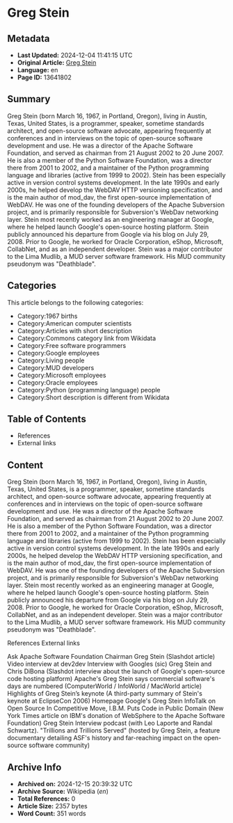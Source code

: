 # Greg Stein

## Metadata
- **Last Updated:** 2024-12-04 11:41:15 UTC
- **Original Article:** [Greg Stein](https://en.wikipedia.org/wiki/Greg_Stein)
- **Language:** en
- **Page ID:** 13641802

## Summary
Greg Stein (born March 16, 1967, in Portland, Oregon), living in Austin, Texas, United States,  is a programmer, speaker, sometime standards architect, and open-source software advocate, appearing frequently at conferences and in interviews on the topic of open-source software development and use.
He was a director of the Apache Software Foundation, and served as chairman from 21 August 2002 to 20 June 2007.  He is also a member of the Python Software Foundation, was a director there from 2001 to 2002, and a maintainer of the Python programming language and libraries (active from 1999 to 2002).
Stein has been especially active in version control systems development.  In the late 1990s and early 2000s, he helped develop the WebDAV HTTP versioning specification, and is the main author of mod_dav, the first open-source implementation of WebDAV.  He was one of the founding developers of the Apache Subversion project, and is primarily responsible for Subversion's WebDav networking layer.
Stein most recently worked as an engineering manager at Google, where he helped launch Google's open-source hosting platform. Stein publicly announced his departure from Google via his blog on July 29, 2008. Prior to Google, he worked for Oracle Corporation, eShop, Microsoft, CollabNet, and as an independent developer.
Stein was a major contributor to the Lima Mudlib, a MUD server software framework.  His MUD community pseudonym was "Deathblade".

## Categories
This article belongs to the following categories:

- Category:1967 births
- Category:American computer scientists
- Category:Articles with short description
- Category:Commons category link from Wikidata
- Category:Free software programmers
- Category:Google employees
- Category:Living people
- Category:MUD developers
- Category:Microsoft employees
- Category:Oracle employees
- Category:Python (programming language) people
- Category:Short description is different from Wikidata

## Table of Contents

- References
- External links

## Content

Greg Stein (born March 16, 1967, in Portland, Oregon), living in Austin, Texas, United States,  is a programmer, speaker, sometime standards architect, and open-source software advocate, appearing frequently at conferences and in interviews on the topic of open-source software development and use.
He was a director of the Apache Software Foundation, and served as chairman from 21 August 2002 to 20 June 2007.  He is also a member of the Python Software Foundation, was a director there from 2001 to 2002, and a maintainer of the Python programming language and libraries (active from 1999 to 2002).
Stein has been especially active in version control systems development.  In the late 1990s and early 2000s, he helped develop the WebDAV HTTP versioning specification, and is the main author of mod_dav, the first open-source implementation of WebDAV.  He was one of the founding developers of the Apache Subversion project, and is primarily responsible for Subversion's WebDav networking layer.
Stein most recently worked as an engineering manager at Google, where he helped launch Google's open-source hosting platform. Stein publicly announced his departure from Google via his blog on July 29, 2008. Prior to Google, he worked for Oracle Corporation, eShop, Microsoft, CollabNet, and as an independent developer.
Stein was a major contributor to the Lima Mudlib, a MUD server software framework.  His MUD community pseudonym was "Deathblade".

References
External links

Ask Apache Software Foundation Chairman Greg Stein (Slashdot article)
Video interview at dev2dev
Interview with Googles (sic) Greg Stein and Chris DiBona (Slashdot interview about the launch of Google's open-source code hosting platform)
Apache's Greg Stein says commercial software's days are numbered (ComputerWorld / InfoWorld / MacWorld article)
Highlights of Greg Stein’s keynote (A third-party summary of Stein's keynote at EclipseCon 2006)
Homepage
Google's Greg Stein InfoTalk on Open Source
In Competitive Move, I.B.M. Puts Code in Public Domain (New York Times article on IBM's donation of WebSphere to the Apache Software Foundation)
Greg Stein Interview podcast (with Leo Laporte and Randal Schwartz).
"Trillions and Trillions Served" (hosted by Greg Stein, a feature documentary detailing ASF's history and far-reaching impact on the open-source software community)

## Archive Info
- **Archived on:** 2024-12-15 20:39:32 UTC
- **Archive Source:** Wikipedia (_en_)
- **Total References:** 0
- **Article Size:** 2357 bytes
- **Word Count:** 351 words
